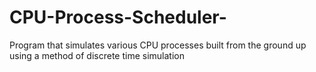 # CPU-Process-Scheduler-
Program that simulates various CPU processes built from the ground up using a method of discrete time simulation
